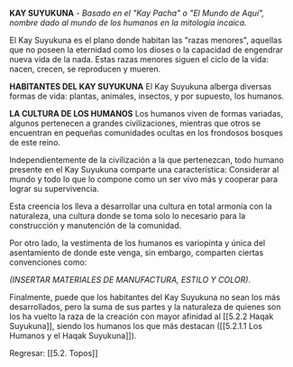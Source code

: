 
**KAY SUYUKUNA**  _- Basado en el "Kay Pacha" o "El Mundo de Aquí", nombre dado al mundo de los humanos en la mitología incaica._

El Kay Suyukuna es el plano donde habitan las "razas menores", aquellas que no poseen la eternidad como los dioses o la capacidad de engendrar nueva vida de la nada. Estas razas menores siguen el ciclo de la vida: nacen, crecen, se reproducen y mueren.

**HABITANTES DEL KAY SUYUKUNA**
El Kay Suyukuna alberga diversas formas de vida: plantas, animales, insectos, y por supuesto, los humanos.

**LA CULTURA DE LOS HUMANOS**
Los humanos viven de formas variadas, algunos pertenecen a grandes civilizaciones, mientras que otros se encuentran en pequeñas comunidades ocultas en los frondosos bosques de este reino.

Independientemente de la civilización a la que pertenezcan, todo humano presente en el Kay Suyukuna comparte una característica: Considerar al mundo y todo lo que lo compone como un ser vivo más y cooperar para lograr su supervivencia.

Esta creencia los lleva a desarrollar una cultura en total armonía con la naturaleza, una cultura donde se toma solo lo necesario para la construcción y manutención de la comunidad.

Por otro lado, la vestimenta de los humanos es variopinta y única del asentamiento de donde este venga, sin embargo, comparten ciertas convenciones como:

*(INSERTAR MATERIALES DE MANUFACTURA, ESTILO Y COLOR)*.

Finalmente, puede que los habitantes del Kay Suyukuna no sean los más desarrollados, pero la suma de sus partes y la naturaleza de quienes son los ha vuelto la raza de la creación con mayor afinidad al [[5.2.2 Haqak Suyukuna]], siendo los humanos los que más destacan ([[5.2.1.1 Los Humanos y el Haqak Suyukuna]]).


Regresar: [[5.2. Topos]]
